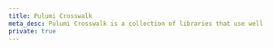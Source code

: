 ```yaml
---
title: Pulumi Crosswalk
meta_desc: Pulumi Crosswalk is a collection of libraries that use well-architected best practices to make common infrastructure-as-code tasks easier and more secure.
private: true
---
```

